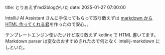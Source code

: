title: とりあえずmd2blogかいた
date: 2025-01-27 07:00:00

IntelliJ AI Assistant さんに手伝ってもらって取り敢えずは [markdown から HTML 作ってくれる君](https://github.com/yappo/Pologen)を作ったので安心。。

テンプレートエンジン使いたいけど取り敢えず kotlinx で HTML 書いてます。 Markdown parser は変なのおすすめされたので何となく intellij-markdown にしといた。
